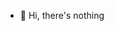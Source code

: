 - 👋 Hi, there's nothing
<!-- - 👀 I’m interested in C++ and Python. -->

<!---
7chosen/7chosen is a ✨ special ✨ repository because its `README.md` (this file) appears on your GitHub profile.
You can click the Preview link to take a look at your changes.
--->
